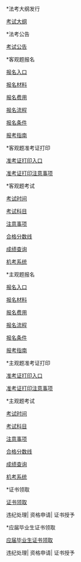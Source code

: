 
*法考大纲发行

[考试大纲](aaa.md)

*法考公告

[考试公告](/2020-fk/2020年国家统一法律职业资格考试.md)

*客观题报名

[报名入口](/2020-fk/2020年国家统一法律职业资格考试.md)

[ 报名材料](/2020-fk/2020年国家统一法律职业资格考试.md)

[ 报名费用](/2020-fk/2020年国家统一法律职业资格考试.md)

[报名流程](/2020-fk/2020年国家统一法律职业资格考试.md)

[报名条件](/2020-fk/2020年国家统一法律职业资格考试.md)

[报考指南](/2020-fk/2020年国家统一法律职业资格考试.md)

*客观题准考证打印

[准考证打印入口](/2020-fk/2020年国家统一法律职业资格考试.md)

[准考证打印注意事项](/2020-fk/2020年国家统一法律职业资格考试.md)

*客观题考试

[考试时间](/2020-fk/2020年国家统一法律职业资格考试.md)

[考试科目](/2020-fk/2020年国家统一法律职业资格考试.md)

[注意事项](/2020-fk/2020年国家统一法律职业资格考试.md)

[合格分数线](/2020-fk/2020年国家统一法律职业资格考试.md)

[成绩查询](/2020-fk/2020年国家统一法律职业资格考试.md)

[机考系统](/2020-fk/2020年国家统一法律职业资格考试.md)

*主观题报名

[报名入口](/2020-fk/2020年国家统一法律职业资格考试.md)

[报名材料](/2020-fk/2020年国家统一法律职业资格考试.md)

[报名费用](/2020-fk/2020年国家统一法律职业资格考试.md)

[报名流程](/2020-fk/2020年国家统一法律职业资格考试.md)

[报名条件](/2020-fk/2020年国家统一法律职业资格考试.md)

[报考指南](/2020-fk/2020年国家统一法律职业资格考试.md)

*主观题准考证打印

[准考证打印入口](/2020-fk/2020年国家统一法律职业资格考试.md)

[准考证打印注意事项](/2020-fk/2020年国家统一法律职业资格考试.md)

*主观题考试

[考试时间](/2020-fk/2020年国家统一法律职业资格考试.md)

[考试科目](/2020-fk/2020年国家统一法律职业资格考试.md)

[注意事项](/2020-fk/2020年国家统一法律职业资格考试.md)

[合格分数线](/2020-fk/2020年国家统一法律职业资格考试.md)

[成绩查询](/2020-fk/2020年国家统一法律职业资格考试.md)

[机考系统](/2020-fk/2020年国家统一法律职业资格考试.md)

*证书领取

[证书领取](/2020-fk/2020年国家统一法律职业资格考试.md)

违纪处理| 资格申请| 证书授予

*应届毕业生证书领取

[应届毕业生证书领取](/2020-fk/2020年国家统一法律职业资格考试.md)

违纪处理| 资格申请| 证书授予

 
